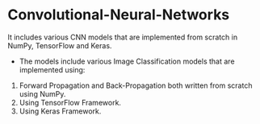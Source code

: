 # Convolutional-Neural-Networks
It includes various CNN models that are implemented from scratch in NumPy, TensorFlow and Keras.
- The models include various Image Classification models that are implemented using:
1. Forward Propagation and Back-Propagation both written from scratch using NumPy.
2. Using TensorFlow Framework.
3. Using Keras Framework.
